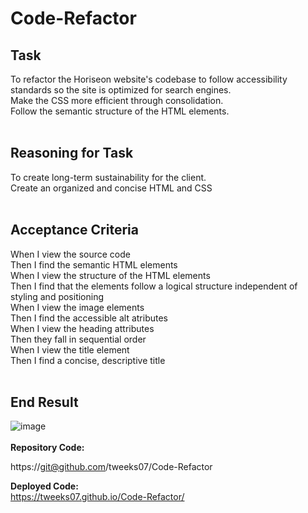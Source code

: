 # Code-Refactor

## Task

<uo style= "list-style: none;">
<li>To refactor the Horiseon website's codebase to follow accessibility standards so the site is optimized for search engines.</li>
<li>Make the CSS more efficient through consolidation.</li>
<li>Follow the semantic structure of the HTML elements.</li>
</uo>
<br>

## Reasoning for Task


<uo style= "list-style: none;">
<li>To create long-term sustainability for the client.</li>
<li>Create an organized and concise HTML and CSS</li>
<br>

## Acceptance Criteria

<uo style= "list-style: none;">
<li>When I view the source code</li>
<li>Then I find the semantic HTML elements</li>
<li>When I view the structure of the HTML elements</li>
<li>Then I find that the elements follow a logical structure independent of styling and positioning</li>
<li>When I view the image elements</li>
<li>Then I find the accessible alt atributes</li>
<li>When I view the heading attributes</li>
<li>Then they fall in sequential order</li>
<li>When I view the title element</li>
<li>Then I find a concise, descriptive title</li>
<br>

## End Result
![image](Horiseon.png)
<br>
<br>
<strong>Repository Code:</strong>

https://git@github.com/tweeks07/Code-Refactor

<strong>Deployed Code:</strong>  
https://tweeks07.github.io/Code-Refactor/
